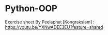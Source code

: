 # Python-OOP
Exercise sheet By Peelaphat
[Kongraksiam] : https://youtu.be/YXNwADEE3EU?feature=shared
